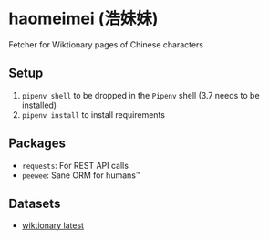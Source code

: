 # haomeimei (浩妹妹)

Fetcher for Wiktionary pages of Chinese characters

## Setup

1. `pipenv shell` to be dropped in the `Pipenv` shell (3.7 needs to be installed)
2. `pipenv install` to install requirements


## Packages

* `requests`: For REST API calls
* `peewee`: Sane ORM for humans™

## Datasets

* [wiktionary latest](https://dumps.wikimedia.org/enwiktionary/latest/)
